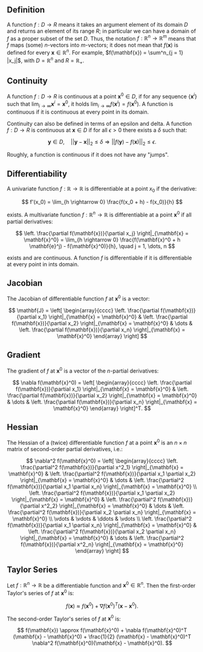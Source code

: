 ## Definition

A function $f: D \rightarrow R$ means it takes an argument element of its
domain $D$ and returns an element of its range $R$; in particular we can
have a domain of $f$ as a proper subset of the set $D$. Thus, the notation
$f: \mathbb{R}^n \rightarrow \mathbb{R}^m$ means that $f$ maps (some) 
$n$-vectors into $m$-vectors; it does not mean that $f(\mathbf{x})$ is defined for
every $\mathbf{x} \in \mathbb{R}^n$. For example, 
$f(\mathbf{x}) = \sum^n_{j = 1} |x_j|$, with $D = \mathbb{R}^n$ and $R = \mathbb{R}_{+}$. 

## Continuity
A function $f: D \rightarrow R$ is continuous at a point
$\mathbf{x}^0 \in D$, if for any sequence $\left\{ \mathbf{x}^i \right\}$
such that $\lim_{i \rightarrow \infty} \mathbf{x}^i = \mathbf{x}^0$, it holds
$\lim_{i \rightarrow \infty} f(\mathbf{x}^i) = f(\mathbf{x}^0)$. A function is 
continuous if it is continuous at every point in its domain.

Continuity can also be defined in terms of an epsilon and delta. A function
$f: D \rightarrow R$ is continuous at $\mathbf{x} \in D$ if for all 
$\epsilon > 0$ there exists a $\delta$ such that:

$$
\mathbf{y} \in D, \quad ||\mathbf{y} - \mathbf{x}||_2 \leq \delta \Rightarrow
||f(\mathbf{y}) - f(\mathbf{x})||_2 \leq \epsilon.
$$

Roughly, a function is continuous if it does not have any "jumps".

## Differentiability
A univariate function $f: \mathbb{R} \rightarrow \mathbb{R}$ is 
differentiable at a point $x_0$ if the derivative:

$$
f'(x_0) = \lim_{h \rightarrow 0} \frac{f(x_0 + h) - f(x_0)}{h}
$$

exists. A multivariate function $f: \mathbb{R}^n \rightarrow \mathbb{R}$ is 
differentiable at a point $\mathbf{x}^0$ if all partial derivatives:

$$
\left. \frac{\partial f(\mathbf{x})}{\partial x_j} \right|_{\mathbf{x} = \mathbf{x}^0}
= \lim_{h \rightarrow 0} \frac{f(\mathbf{x}^0 + h \mathbf{e}^j) - f(\mathbf{x}^0)}{h}, \quad j = 1, \dots, n
$$

exists and are continuous. A function $f$ is differentiable if it is differentiable at 
every point in ints domain. 

## Jacobian
The Jacobian of differentiable function $f$ at $\mathbf{x}^0$ is a vector:

$$
\mathbf{J} = 
\left[
\begin{array}{cccc}
\left. \frac{\partial f(\mathbf{x})}{\partial x_1} \right|_{\mathbf{x} = \mathbf{x}^0}
&
\left. \frac{\partial f(\mathbf{x})}{\partial x_2} \right|_{\mathbf{x} = \mathbf{x}^0} &
\dots &
\left. \frac{\partial f(\mathbf{x})}{\partial x_n} \right|_{\mathbf{x} = \mathbf{x}^0}
\end{array}
\right]
$$

## Gradient
The gradient of $f$ at $\mathbf{x}^0$ is a vector
of the $n$-partial derivatives:

$$
\nabla f(\mathbf{x}^0) = 
\left[
\begin{array}{cccc}
\left. \frac{\partial f(\mathbf{x})}{\partial x_1} \right|_{\mathbf{x} = \mathbf{x}^0}
&
\left. \frac{\partial f(\mathbf{x})}{\partial x_2} \right|_{\mathbf{x} = \mathbf{x}^0} &
\dots &
\left. \frac{\partial f(\mathbf{x})}{\partial x_n} \right|_{\mathbf{x} = \mathbf{x}^0}
\end{array}
\right]^T.
$$

## Hessian
The Hessian of a (twice) differentiable function $f$ at a point
$\mathbf{x}^0$ is an $n \times n$ matrix of second-order partial derivatives, i.e.:

$$
\nabla^2 f(\mathbf{x}^0) = 
\left[
\begin{array}{cccc}
\left. \frac{\partial^2 f(\mathbf{x})}{\partial x^2_1} \right|_{\mathbf{x} = \mathbf{x}^0}
&
\left. \frac{\partial^2 f(\mathbf{x})}{\partial x_1 \partial x_2} \right|_{\mathbf{x} = \mathbf{x}^0}
&
\dots
&
\left. \frac{\partial^2 f(\mathbf{x})}{\partial x_1 \partial x_n} \right|_{\mathbf{x} = \mathbf{x}^0}
\\
\left. \frac{\partial^2 f(\mathbf{x})}{\partial x_1 \partial x_2} \right|_{\mathbf{x} = \mathbf{x}^0}
&
\left. \frac{\partial^2 f(\mathbf{x})}{\partial x^2_2} \right|_{\mathbf{x} = \mathbf{x}^0}
&
\dots
&
\left. \frac{\partial^2 f(\mathbf{x})}{\partial x_2 \partial x_n} \right|_{\mathbf{x} = \mathbf{x}^0} \\
\vdots
& 
\vdots
&
\ddots
&
\vdots \\
\left. \frac{\partial^2 f(\mathbf{x})}{\partial x_1 \partial x_n} \right|_{\mathbf{x} = \mathbf{x}^0}
&
\left. \frac{\partial^2 f(\mathbf{x})}{\partial x_2 \partial x_n} \right|_{\mathbf{x} = \mathbf{x}^0}
&
\dots
&
\left. \frac{\partial^2 f(\mathbf{x})}{\partial x^2_n} \right|_{\mathbf{x} = \mathbf{x}^0}
\end{array}
\right]
$$

## Taylor Series
Let $f: \mathbb{R}^n \rightarrow \mathbb{R}$ be a differentiable function
and $\mathbf{x}^0 \in \mathbb{R}^n$.
Then the first-order Taylor's series of $f$ at $\mathbf{x}^0$ is:

$$
f(\mathbf{x}) \approx f(\mathbf{x}^0) + \nabla f(\mathbf{x}^0)^T (\mathbf{x} - \mathbf{x}^0).
$$

The second-order Taylor's series of $f$ at $\mathbf{x}^0$ is:

$$
f(\mathbf{x}) \approx
f(\mathbf{x}^0) + \nabla f(\mathbf{x}^0)^T (\mathbf{x} - \mathbf{x}^0)
+ 
\frac{1}{2} (\mathbf{x} - \mathbf{x}^0)^T 
\nabla^2 f(\mathbf{x}^0)(\mathbf{x} - \mathbf{x}^0).
$$